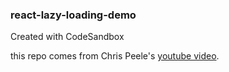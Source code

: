 ### react-lazy-loading-demo
Created with CodeSandbox

this repo comes from Chris Peele's [youtube video](https://www.youtube.com/watch?v=MM6oRKX0Pds).

